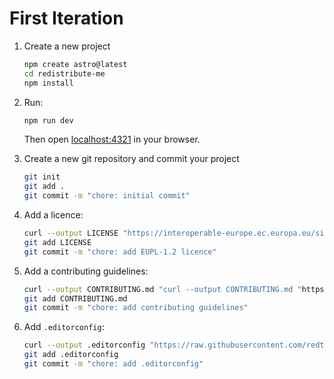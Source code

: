 # First Iteration

1. Create a new project

   ```sh
   npm create astro@latest
   cd redistribute-me
   npm install
   ```

2. Run:

   ```sh
   npm run dev
   ```

   Then open [localhost:4321](http://localhost:4321/) in your browser.

3. Create a new git repository and commit your project

   ```sh
   git init
   git add .
   git commit -m "chore: initial commit"
   ```

4. Add a licence:

   ```sh
   curl --output LICENSE "https://interoperable-europe.ec.europa.eu/sites/default/files/custom-page/attachment/2020-03/EUPL-1.2%20EN.txt"
   git add LICENSE
   git commit -m "chore: add EUPL-1.2 licence"
   ```

5. Add a contributing guidelines:

   ```sh
   curl --output CONTRIBUTING.md "curl --output CONTRIBUTING.md "https://raw.githubusercontent.com/openfisca/country-template/refs/heads/main/CONTRIBUTING.md""
   git add CONTRIBUTING.md
   git commit -m "chore: add contributing guidelines"
   ```

6. Add `.editorconfig`:

   ```sh
   curl --output .editorconfig "https://raw.githubusercontent.com/redte-ch/maisonquiroga.art/refs/heads/main/.editorconfig"
   git add .editorconfig
   git commit -m "chore: add .editorconfig"
   ```
